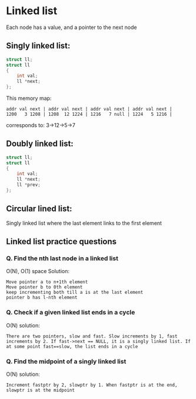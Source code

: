 # Linked list
Each node has a value, and a pointer to the next node

## Singly linked list:
```c++
struct ll;
struct ll
{
	int val;
	ll *next;
};
```

This memory map:
```
addr val next | addr val next | addr val next | addr val next |
1200   3 1208 | 1208  12 1224 | 1216   7 null | 1224   5 1216 |
```
corresponds to:
3->12->5->7

## Doubly linked list:
```c++
struct ll;
struct ll
{
	int val;
	ll *next;
	ll *prev;
};
```

## Circular lined list:
Singly linked list where the last element links to the first element

## Linked list practice questions
### Q. Find the nth last node in a linked list
O(N), O(1) space Solution:
```
Move pointer a to n+1th element
Move pointer b to 0th element
keep incrementing both till a is at the last element
pointer b has l-nth element
```
### Q. Check if a given linked list ends in a cycle
O(N) solution:
```
There are two pointers, slow and fast. Slow increments by 1, fast increments by 2. If fast->next == NULL, it is a singly linked list. If at some point fast==slow, the list ends in a cycle
```

### Q. Find the midpoint of a singly linked list
O(N) solution:
```
Increment fastptr by 2, slowptr by 1. When fastptr is at the end, slowptr is at the midpoint
```